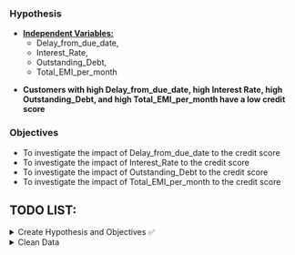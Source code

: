 ### Hypothesis
* <b><u>Independent Variables: </u></b> 
    * Delay_from_due_date, 
    * Interest_Rate, 
    * Outstanding_Debt, 
    * Total_EMI_per_month

- <b>Customers with high Delay_from_due_date, high Interest Rate, high Outstanding_Debt, and high Total_EMI_per_month have a low credit score</b>

### Objectives
- To investigate the impact of Delay_from_due_date to the credit score
- To investigate the impact of Interest_Rate to the credit score
- To investigate the impact of Outstanding_Debt to the credit score
- To investigate the impact of Total_EMI_per_month to the credit score


## TODO LIST:
<details><summary>
Create Hypothesis and Objectives ✅
</summary>
- Select 4 independent variables ✅
</details>

<details><summary>
Clean Data
</summary>
<ul>
<li>
Total_EMI_per_month:
    <ul>
        <li>Round off to 2DP</li>
        <li>Remove nulls</li>
        <li>Identify outliers</li>
    </ul>
</li>
<li>
Delay_from_due_date: 
    <ul>
        <li>Deal with negative values</li>
        <li>Identify outliers</li>
    </ul>
</li>
<li>
Interest_Rate: 
    <ul>
        <li>Do something about the crazy interest rates?</li>
    </ul>
</li>
<li>
Outstanding_Debt: 
    <ul>
        <li>Deal with nulls</li>
        <li>Remove unnecessary characters</li>
        <li>Convert to Numeric</li>
    </ul>
</li>
</ul>
</details>
